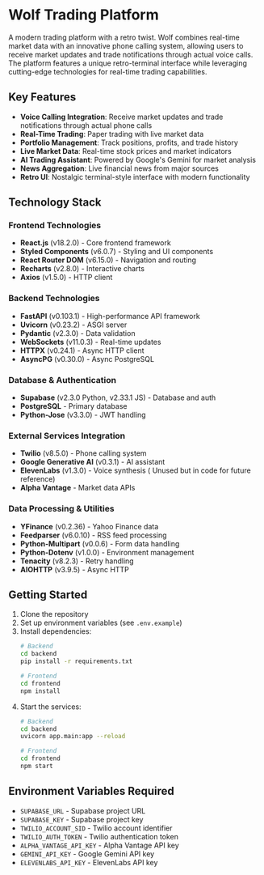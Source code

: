 # Wolf Trading Platform

A modern trading platform with a retro twist. Wolf combines real-time market data with an innovative phone calling system, allowing users to receive market updates and trade notifications through actual voice calls. The platform features a unique retro-terminal interface while leveraging cutting-edge technologies for real-time trading capabilities.

## Key Features

- **Voice Calling Integration**: Receive market updates and trade notifications through actual phone calls
- **Real-Time Trading**: Paper trading with live market data
- **Portfolio Management**: Track positions, profits, and trade history
- **Live Market Data**: Real-time stock prices and market indicators
- **AI Trading Assistant**: Powered by Google's Gemini for market analysis
- **News Aggregation**: Live financial news from major sources
- **Retro UI**: Nostalgic terminal-style interface with modern functionality

## Technology Stack

### Frontend Technologies
- **React.js** (v18.2.0) - Core frontend framework
- **Styled Components** (v6.0.7) - Styling and UI components
- **React Router DOM** (v6.15.0) - Navigation and routing
- **Recharts** (v2.8.0) - Interactive charts
- **Axios** (v1.5.0) - HTTP client

### Backend Technologies
- **FastAPI** (v0.103.1) - High-performance API framework
- **Uvicorn** (v0.23.2) - ASGI server
- **Pydantic** (v2.3.0) - Data validation
- **WebSockets** (v11.0.3) - Real-time updates
- **HTTPX** (v0.24.1) - Async HTTP client
- **AsyncPG** (v0.30.0) - Async PostgreSQL

### Database & Authentication
- **Supabase** (v2.3.0 Python, v2.33.1 JS) - Database and auth
- **PostgreSQL** - Primary database
- **Python-Jose** (v3.3.0) - JWT handling

### External Services Integration
- **Twilio** (v8.5.0) - Phone calling system
- **Google Generative AI** (v0.3.1) - AI assistant
- **ElevenLabs** (v1.3.0) - Voice synthesis ( Unused but in code for future reference)
- **Alpha Vantage** - Market data APIs

### Data Processing & Utilities
- **YFinance** (v0.2.36) - Yahoo Finance data
- **Feedparser** (v6.0.10) - RSS feed processing
- **Python-Multipart** (v0.0.6) - Form data handling
- **Python-Dotenv** (v1.0.0) - Environment management
- **Tenacity** (v8.2.3) - Retry handling
- **AIOHTTP** (v3.9.5) - Async HTTP

## Getting Started

1. Clone the repository
2. Set up environment variables (see `.env.example`)
3. Install dependencies:
   ```bash
   # Backend
   cd backend
   pip install -r requirements.txt

   # Frontend
   cd frontend
   npm install
   ```
4. Start the services:
   ```bash
   # Backend
   cd backend
   uvicorn app.main:app --reload

   # Frontend
   cd frontend
   npm start
   ```

## Environment Variables Required

- `SUPABASE_URL` - Supabase project URL
- `SUPABASE_KEY` - Supabase project key
- `TWILIO_ACCOUNT_SID` - Twilio account identifier
- `TWILIO_AUTH_TOKEN` - Twilio authentication token
- `ALPHA_VANTAGE_API_KEY` - Alpha Vantage API key
- `GEMINI_API_KEY` - Google Gemini API key
- `ELEVENLABS_API_KEY` - ElevenLabs API key
